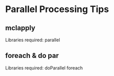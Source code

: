 # Parallel Processing Tips 

## mclapply
Libraries required:
  parallel

## foreach & do par

Libraries required:
  doParallel
  foreach
